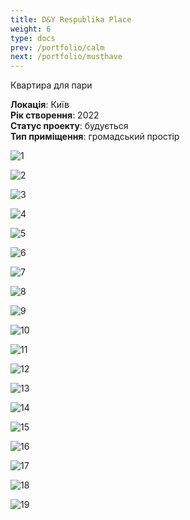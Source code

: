 ```yaml
---
title: D&Y Respublika Place
weight: 6
type: docs
prev: /portfolio/calm
next: /portfolio/musthave
---
```

Квартира для пари

**Локація**: Київ\
**Рік створення**: 2022\
**Статус проекту**: будується\
**Тип приміщення**: громадський простір

![1](1.jpg)

![2](2.jpg)

![3](3.jpg)

![4](4.jpg)

![5](5.jpg)

![6](6.jpg)

![7](7.jpg)

![8](8.jpg)

![9](9.jpg)

![10](10.jpg)

![11](11.jpg)

![12](12.jpg)

![13](13.jpg)

![14](14.jpg)

![15](15.jpg)

![16](16.jpg)

![17](17.jpg)

![18](18.jpg)

![19](19.jpg)